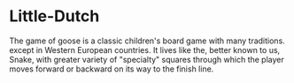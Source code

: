 # Little-Dutch
The game of goose is a classic children's board game with many traditions. except in Western European countries. It lives like the, better known to us, Snake, with greater variety of "specialty" squares through which the player moves forward or backward on its way to the finish line.
